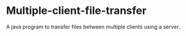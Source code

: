 # Multiple-client-file-transfer
A java program to transfer files between multiple clients using a server.
